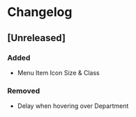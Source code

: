 # Changelog

## [Unreleased]

### Added

- Menu Item Icon Size & Class

### Removed

- Delay when hovering over Department
